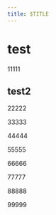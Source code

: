```yaml
---
title: $TITLE
---
```


# test
11111

## test2
22222

<!-- more -->
33333

44444

55555

66666

77777

88888

99999

